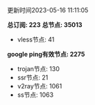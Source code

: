 更新时间2023-05-16 11:11:05

**总订阅: 223**
**总节点: 35013**
- vless节点: 41

**google ping有效节点: 2275**
- trojan节点: 130
- ssr节点: 21
- v2ray节点: 1061
- ss节点: 1063
